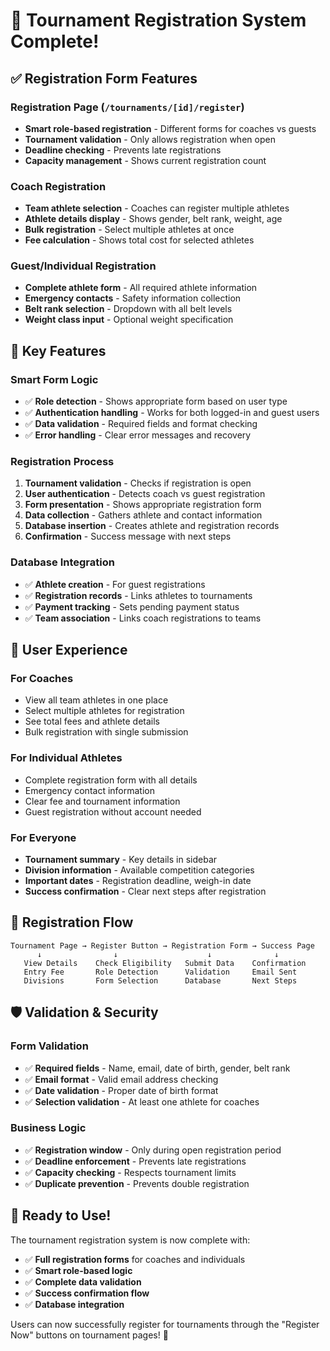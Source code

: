 # 🎯 Tournament Registration System Complete!

## ✅ Registration Form Features

### **Registration Page (`/tournaments/[id]/register`)**
- **Smart role-based registration** - Different forms for coaches vs guests
- **Tournament validation** - Only allows registration when open
- **Deadline checking** - Prevents late registrations
- **Capacity management** - Shows current registration count

### **Coach Registration**
- **Team athlete selection** - Coaches can register multiple athletes
- **Athlete details display** - Shows gender, belt rank, weight, age
- **Bulk registration** - Select multiple athletes at once
- **Fee calculation** - Shows total cost for selected athletes

### **Guest/Individual Registration**
- **Complete athlete form** - All required athlete information
- **Emergency contacts** - Safety information collection
- **Belt rank selection** - Dropdown with all belt levels
- **Weight class input** - Optional weight specification

## 🎯 Key Features

### **Smart Form Logic**
- ✅ **Role detection** - Shows appropriate form based on user type
- ✅ **Authentication handling** - Works for both logged-in and guest users
- ✅ **Data validation** - Required fields and format checking
- ✅ **Error handling** - Clear error messages and recovery

### **Registration Process**
1. **Tournament validation** - Checks if registration is open
2. **User authentication** - Detects coach vs guest registration
3. **Form presentation** - Shows appropriate registration form
4. **Data collection** - Gathers athlete and contact information
5. **Database insertion** - Creates athlete and registration records
6. **Confirmation** - Success message with next steps

### **Database Integration**
- ✅ **Athlete creation** - For guest registrations
- ✅ **Registration records** - Links athletes to tournaments
- ✅ **Payment tracking** - Sets pending payment status
- ✅ **Team association** - Links coach registrations to teams

## 📱 User Experience

### **For Coaches**
- View all team athletes in one place
- Select multiple athletes for registration
- See total fees and athlete details
- Bulk registration with single submission

### **For Individual Athletes**
- Complete registration form with all details
- Emergency contact information
- Clear fee and tournament information
- Guest registration without account needed

### **For Everyone**
- **Tournament summary** - Key details in sidebar
- **Division information** - Available competition categories
- **Important dates** - Registration deadline, weigh-in date
- **Success confirmation** - Clear next steps after registration

## 🔄 Registration Flow

```
Tournament Page → Register Button → Registration Form → Success Page
      ↓                ↓                    ↓              ↓
   View Details    Check Eligibility   Submit Data    Confirmation
   Entry Fee       Role Detection      Validation     Email Sent
   Divisions       Form Selection      Database       Next Steps
```

## 🛡️ Validation & Security

### **Form Validation**
- ✅ **Required fields** - Name, email, date of birth, gender, belt rank
- ✅ **Email format** - Valid email address checking
- ✅ **Date validation** - Proper date of birth format
- ✅ **Selection validation** - At least one athlete for coaches

### **Business Logic**
- ✅ **Registration window** - Only during open registration period
- ✅ **Deadline enforcement** - Prevents late registrations
- ✅ **Capacity checking** - Respects tournament limits
- ✅ **Duplicate prevention** - Prevents double registration

## 🎉 Ready to Use!

The tournament registration system is now complete with:
- ✅ **Full registration forms** for coaches and individuals
- ✅ **Smart role-based logic** 
- ✅ **Complete data validation**
- ✅ **Success confirmation flow**
- ✅ **Database integration**

Users can now successfully register for tournaments through the "Register Now" buttons on tournament pages! 🚀
